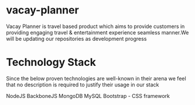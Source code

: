 # vacay-planner

Vacay Planner is travel based product which aims to provide customers in providing engaging travel & entertainment experience seamless manner.We will be updating our repositories as development progress

Technology Stack
=================

Since the below proven technologies are well-known in their arena we feel that no description is required to justify their usage in our stack

NodeJS
BackboneJS
MongoDB
MySQL
Bootstrap - CSS framework 
